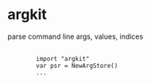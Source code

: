 argkit
=====
parse command line args, values, indices
<pre>
	<code>
		import "argkit"
		var psr = NewArgStore()
		...
	</code>
</pre>
